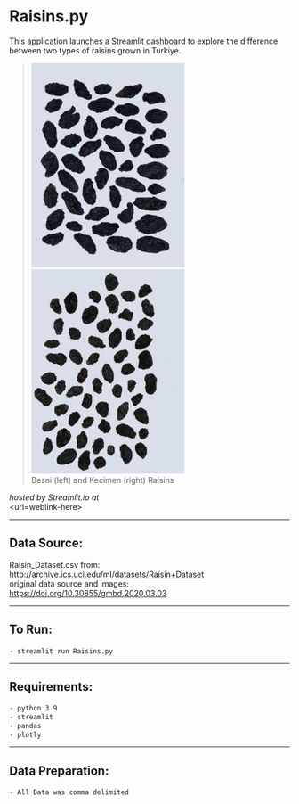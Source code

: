 # Raisins.py

This application launches a Streamlit dashboard to explore the difference between two types of raisins grown in Turkiye.

> ![besni](.streamlit/besni.png)
> ![kecimen](.streamlit/kecimen.png)<br>
> Besni (left) and Kecimen (right) Raisins


_hosted by Streamlit.io at_<br>
<url=weblink-here>


---

## Data Source:

Raisin_Dataset.csv from:<br>
http://archive.ics.uci.edu/ml/datasets/Raisin+Dataset <br/>
original data source and images:<br>
https://doi.org/10.30855/gmbd.2020.03.03

---

## To Run:

    - streamlit run Raisins.py

---

## Requirements:

    - python 3.9
    - streamlit
    - pandas
    - plotly

---

## Data Preparation:
    
    - All Data was comma delimited
